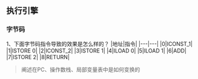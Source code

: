 

## 执行引擎

### 字节码

1、下面字节码指令导致的效果是怎么样的？
|地址|指令|
|---|---|
|0|ICONST_1|
|1|ISTORE 0|
|2|ICONST_2|
|3|ISTORE 1|
|4|ILOAD 0|
|5|ILOAD 1|
|6|ADD|
|7|ISTORE 2|
|8|RETURN|

> 阐述在PC、操作数栈、局部变量表中是如何变换的

